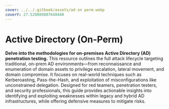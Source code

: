 ```yaml
---
cover: ../../.gitbook/assets/ad on perm.webp
coverY: 27.528089887640448
---
```


# Active Directory (On-Perm)

**Delve into the methodologies for on-premises Active Directory (AD) penetration testing.** This resource outlines the full attack lifecycle targeting traditional, on-prem AD environments—from reconnaissance and enumeration of domain assets to privilege escalation, lateral movement, and domain compromise. It focuses on real-world techniques such as Kerberoasting, Pass-the-Hash, and exploitation of misconfigurations like unconstrained delegation. Designed for red teamers, penetration testers, and security professionals, this guide provides actionable insights into identifying and exploiting weaknesses within legacy and hybrid AD infrastructures, while offering defensive measures to mitigate risks.

